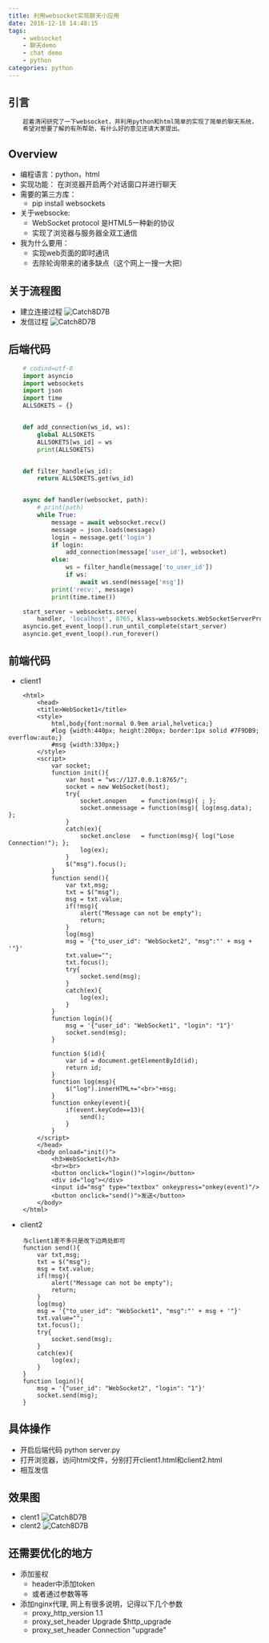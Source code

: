 ```yaml
---
title: 利用websocket实现聊天小应用
date: 2016-12-18 14:48:15
tags:
	- websocket
    - 聊天demo
    - chat demo
    - python
categories: python
---
```



## 引言

``` bash
    趁着清闲研究了一下websocket，并利用python和html简单的实现了简单的聊天系统，
	希望对想要了解的有所帮助，有什么好的意见还请大家提出。
```

<!--more-->
## Overview
* 编程语言：python，html
* 实现功能： 在浏览器开启两个对话窗口并进行聊天
* 需要的第三方库：
	* pip install websockets
* 关于websocke:
	* WebSocket protocol 是HTML5一种新的协议
	* 实现了浏览器与服务器全双工通信
* 我为什么要用：
	* 实现web页面的即时通讯
	* 去除轮询带来的诸多缺点（这个网上一搜一大把）

## 关于流程图
* 建立连接过程
![Catch8D7B](https://yunsonbai.github.io/images/push/jl.jpg)
* 发信过程
![Catch8D7B](https://yunsonbai.github.io/images/push/fx.jpg)

## 后端代码
``` python
    # codind=utf-8
	import asyncio
	import websockets
	import json
	import time
	ALLSOKETS = {}


	def add_connection(ws_id, ws):
		global ALLSOKETS
		ALLSOKETS[ws_id] = ws
		print(ALLSOKETS)


	def filter_handle(ws_id):
		return ALLSOKETS.get(ws_id)


	async def handler(websocket, path):
		# print(path)
		while True:
			message = await websocket.recv()
			message = json.loads(message)
			login = message.get('login')
			if login:
				add_connection(message['user_id'], websocket)
			else:
				ws = filter_handle(message['to_user_id'])
				if ws:
					await ws.send(message['msg'])
			print('recv:', message)
			print(time.time())

	start_server = websockets.serve(
		handler, 'localhost', 8765, klass=websockets.WebSocketServerProtocol)
	asyncio.get_event_loop().run_until_complete(start_server)
	asyncio.get_event_loop().run_forever()

```

## 前端代码
* client1

```
	<html>
		<head>
		<title>WebSocket1</title>
		<style>
			html,body{font:normal 0.9em arial,helvetica;}
			#log {width:440px; height:200px; border:1px solid #7F9DB9; overflow:auto;}
			#msg {width:330px;}
		</style>
		<script>
			var socket;
			function init(){
				var host = "ws://127.0.0.1:8765/";
				socket = new WebSocket(host);
				try{
					socket.onopen    = function(msg){ ; };
					socket.onmessage = function(msg){ log(msg.data); };
				}
				catch(ex){
					socket.onclose   = function(msg){ log("Lose Connection!"); };
					log(ex); 
				}
				$("msg").focus();
			}
			function send(){
				var txt,msg;
				txt = $("msg");
				msg = txt.value;
				if(!msg){ 
					alert("Message can not be empty"); 
					return; 
				}
				log(msg)
				msg = '{"to_user_id": "WebSocket2", "msg":"' + msg + '"}'
				txt.value="";
				txt.focus();
				try{ 
					socket.send(msg); 
				} 
				catch(ex){ 
					log(ex); 
				}
			}
			function login(){
				msg = '{"user_id": "WebSocket1", "login": "1"}'
				socket.send(msg); 
			}         

			function $(id){ 
				var id = document.getElementById(id);
				return id;
			}
			function log(msg){ 
				$("log").innerHTML+="<br>"+msg; 
			}
			function onkey(event){ 
				if(event.keyCode==13){ 
					send(); 
				} 
			}
		</script>
		</head>
		<body onload="init()">
			<h3>WebSocket1</h3>
			<br><br>
			<button onclick="login()">login</button>
			<div id="log"></div>
			<input id="msg" type="textbox" onkeypress="onkey(event)"/>
			<button onclick="send()">发送</button>
		</body>
	</html>
```

* client2

```
	与client1差不多只是改下边两处即可
	function send(){
		var txt,msg;
		txt = $("msg");
		msg = txt.value;
		if(!msg){
			alert("Message can not be empty"); 
			return; 
		}
		log(msg)
		msg = '{"to_user_id": "WebSocket1", "msg":"' + msg + '"}'
		txt.value="";
		txt.focus();
		try{ 
			socket.send(msg); 
		} 
		catch(ex){ 
			log(ex); 
		}
	}
	function login(){
		msg = '{"user_id": "WebSocket2", "login": "1"}'
		socket.send(msg); 
	}
```


## 具体操作

* 开启后端代码 python server.py
* 打开浏览器，访问html文件，分别打开client1.html和client2.html
* 相互发信

## 效果图
* clent1
![Catch8D7B](https://yunsonbai.github.io/images/push/c1.jpg)
* clent2
![Catch8D7B](https://yunsonbai.github.io/images/push/c2.jpg)

## 还需要优化的地方
* 添加鉴权
	* header中添加token
	* 或者通过参数等等
* 添加nginx代理, 网上有很多说明，记得以下几个参数
	* proxy_http_version 1.1
	* proxy_set_header Upgrade $http_upgrade
	* proxy_set_header Connection "upgrade"	